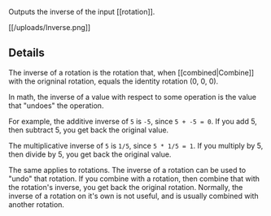 Outputs the inverse of the input [[rotation]].

[[/uploads/Inverse.png]]

## Details
The inverse of a rotation is the rotation that, when [[combined|Combine]] with the origninal rotation, equals the identity rotation (0, 0, 0).

In math, the inverse of a value with respect to some operation is the value that "undoes" the operation.

For example, the additive inverse of `5` is `-5`, since `5 + -5 = 0`. If you add 5, then subtract 5, you get back the original value.

The multiplicative inverse of `5` is `1/5`, since `5 * 1/5 = 1`. If you multiply by 5, then divide by 5, you get back the original value.

The same applies to rotations. The inverse of a rotation can be used to "undo" that rotation. If you combine with a rotation, then combine that with the rotation's inverse, you get back the original rotation. Normally, the inverse of a rotation on it's own is not useful, and is usually combined with another rotation.

